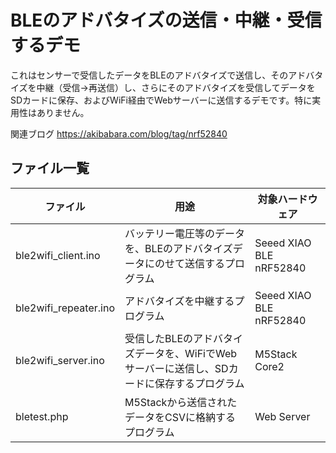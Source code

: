 # BLEのアドバタイズの送信・中継・受信するデモ
これはセンサーで受信したデータをBLEのアドバタイズで送信し、そのアドバタイズを中継（受信→再送信）し、さらにそのアドバタイズを受信してデータをSDカードに保存、およびWiFi経由でWebサーバーに送信するデモです。特に実用性はありません。

関連ブログ
https://akibabara.com/blog/tag/nrf52840

## ファイル一覧
| ファイル | 用途 | 対象ハードウェア |
| ---- | ---- | ---- |
| ble2wifi_client.ino | バッテリー電圧等のデータを、BLEのアドバタイズデータにのせて送信するプログラム | Seeed XIAO BLE nRF52840 |
| ble2wifi_repeater.ino | アドバタイズを中継するプログラム | Seeed XIAO BLE nRF52840 |
| ble2wifi_server.ino | 受信したBLEのアドバタイズデータを、WiFiでWebサーバーに送信し、SDカードに保存するプログラム | M5Stack Core2 |
| bletest.php | M5Stackから送信されたデータをCSVに格納するプログラム | Web Server |

